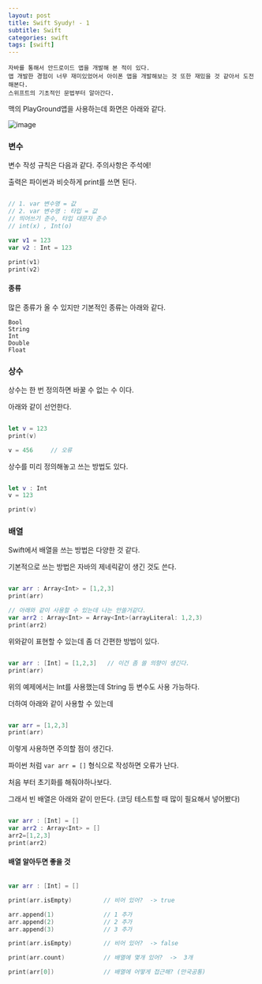 ```yaml
---
layout: post
title: Swift Syudy! - 1
subtitle: Swift
categories: swift
tags: [swift]
---
```


```
자바를 통해서 안드로이드 앱을 개발해 본 적이 있다.
앱 개발한 경험이 너무 재미있었어서 아이폰 앱을 개발해보는 것 또한 재밌을 것 같아서 도전 해본다.
스위프트의 기초적인 문법부터 알아간다.
```

맥의 PlayGround앱을 사용하는데 화면은 아래와 같다.

![image](https://user-images.githubusercontent.com/62547169/123423570-aca58100-d5fa-11eb-9c46-a8f05a06d9cd.png)


### 변수

변수 작성 규칙은 다음과 같다. 주의사항은 주석에!

출력은 파이썬과 비슷하게 print를 쓰면 된다.


```swift

// 1. var 변수명 = 값
// 2. var 변수명 : 타입 = 값
// 띄어쓰기 준수, 타입 대문자 준수
// int(x) , Int(o)

var v1 = 123
var v2 : Int = 123

print(v1)
print(v2)

```

#### 종류

많은 종류가 올 수 있지만 기본적인 종류는 아래와 같다.

```
Bool
String
Int
Double
Float
```




### 상수

상수는 한 번 정의하면 바꿀 수 없는 수 이다.

아래와 같이 선언한다.

```swift

let v = 123
print(v)

v = 456     // 오류

```

상수를 미리 정의해놓고 쓰는 방법도 있다.

```swift

let v : Int
v = 123

print(v)

```


### 배열

Swift에서 배열을 쓰는 방법은 다양한 것 같다.

기본적으로 쓰는 방법은 자바의 제네릭같이 생긴 것도 쓴다.

```swift

var arr : Array<Int> = [1,2,3]
print(arr)

// 아래와 같이 사용할 수 있는데 나는 안쓸거같다.
var arr2 : Array<Int> = Array<Int>(arrayLiteral: 1,2,3)
print(arr2)

```


위와같이 표현할 수 있는데 좀 더 간편한 방법이 있다.

```swift

var arr : [Int] = [1,2,3]   // 이건 좀 쓸 의향이 생긴다.
print(arr)

```

위의 예제에서는 Int를 사용했는데 String 등 변수도 사용 가능하다.

더하여 아래와 같이 사용할 수 있는데

```swift

var arr = [1,2,3]
print(arr)

```

이렇게 사용하면 주의할 점이 생긴다.

파이썬 처럼 `var arr = []` 형식으로 작성하면 오류가 난다.

처음 부터 초기화를 해줘야하나보다.

그래서 빈 배열은 아래와 같이 만든다. (코딩 테스트할 때 많이 필요해서 넣어봤다)

```swift

var arr : [Int] = []
var arr2 : Array<Int> = []
arr2=[1,2,3]
print(arr2)


```

#### 배열 알아두면 좋을 것

```swift

var arr : [Int] = []

print(arr.isEmpty)         // 비어 있어?  -> true

arr.append(1)              // 1 추가
arr.append(2)              // 2 추가
arr.append(3)              // 3 추가

print(arr.isEmpty)         // 비어 있어?  -> false

print(arr.count)           // 배열에 몇개 있어?  ->  3개

print(arr[0])              // 배열에 어떻게 접근해? (만국공통)


```
